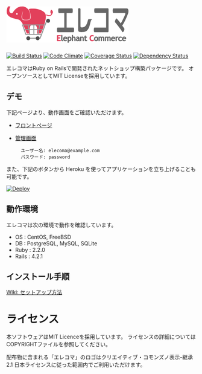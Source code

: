 [![エレコマ(Elephant Commerce)](public/elecoma.png)](http://ec.appirits.com)
===============================================================================================================

[![Build Status](https://secure.travis-ci.org/appirits/elecoma.png)](http://travis-ci.org/appirits/elecoma)
[![Code Climate](https://codeclimate.com/github/appirits/elecoma.png)](https://codeclimate.com/github/appirits/elecoma)
[![Coverage Status](https://coveralls.io/repos/appirits/elecoma/badge.png)](https://coveralls.io/r/appirits/elecoma)
[![Dependency Status](https://www.versioneye.com/user/projects/5555c8c6ead0b2f302000228/badge.png)](https://www.versioneye.com/user/projects/5555c8c6ead0b2f302000228)

エレコマはRuby on Railsで開発されたネットショップ構築パッケージです。
オープンソースとしてMIT Licenseを採用しています。


デモ
----

下記ページより、動作画面をご確認いただけます。

- [フロントページ](http://demo-ec.appirits.jp)
- [管理画面](http://demo-ec.appirits.jp/admin)

        ユーザー名: elecoma@example.com
        パスワード: password

また、下記のボタンから Heroku を使ってアプリケーションを立ち上げることも可能です。

[![Deploy](https://www.herokucdn.com/deploy/button.png)](https://heroku.com/deploy)


動作環境
--------

エレコマは次の環境で動作を確認しています。

- OS    : CentOS, FreeBSD
- DB    : PostgreSQL, MySQL, SQLite
- Ruby  : 2.2.0
- Rails : 4.2.1


インストール手順
----------------

[Wiki: セットアップ方法](https://github.com/appirits/elecoma/wiki#%E3%82%BB%E3%83%83%E3%83%88%E3%82%A2%E3%83%83%E3%83%97%E6%96%B9%E6%B3%95)



ライセンス
==========

本ソフトウェアはMIT Licenceを採用しています。
ライセンスの詳細についてはCOPYRIGHTファイルを参照してください。

配布物に含まれる「エレコマ」のロゴはクリエイティブ・コモンズノ表示-継承 2.1 
日本ライセンスに従った範囲内でご利用いただけます。
